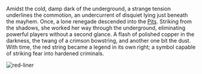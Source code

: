 Amidst the cold, damp dark of the underground, a strange tension underlines the commotion, an undercurrent of disquiet lying just beneath the mayhem. Once, a lone renegade descended into the [Pits](https://legendarystories.net/world-of-rathe/pits/pits.html). Striking from the shadows, she worked her way through the underground, eliminating powerful players without a second glance. A flash of polished copper in the darkness, the twang of a crimson bowstring, and another one bit the dust. With time, the red string became a legend in its own right; a symbol capable of striking fear into hardened criminals.

<img src="https://media.githubusercontent.com/media/nathaneastwood/fablore/main/src/weapons/media/red-liner.webp" alt="red-liner" class="center">
